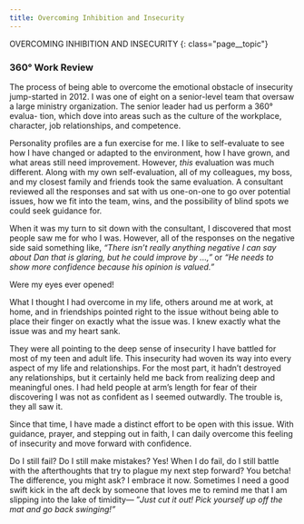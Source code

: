 ```yaml
---
title: Overcoming Inhibition and Insecurity
---
```


OVERCOMING INHIBITION AND INSECURITY
{: class="page__topic"}

### 360° Work Review

The process of being able to overcome the emotional obstacle of insecurity
jump-started in 2012. I was one of eight on a senior-level team that oversaw a
large ministry organization. The senior leader had us perform a 360° evalua-
tion, which dove into areas such as the culture of the workplace, character, job
relationships, and competence.

Personality profiles are a fun exercise for me. I like to self-evaluate to see
how I have changed or adapted to the environment, how I have grown, and
what areas still need improvement. However, _this_ evaluation was much different.
Along with my own self-evaluation, all of my colleagues, my boss, and my
closest family and friends took the same evaluation. A consultant reviewed all
the responses and sat with us one-on-one to go over potential issues, how we fit
into the team, wins, and the possibility of blind spots we could seek guidance for.

When it was my turn to sit down with the consultant, I discovered that
most people saw me for who I was. However, all of the responses on the negative
side said something like, _“There isn’t really anything negative I can say about
Dan that is glaring, but he could improve by ...,”_ or _“He needs to show more
confidence because his opinion is valued.”_

Were my eyes ever opened!

What I thought I had overcome in my life, others around me at work, at
home, and in friendships pointed right to the issue without being able to place
their finger on exactly what the issue was. I knew exactly what the issue was and
my heart sank.

They were all pointing to the deep sense of insecurity I have battled for
most of my teen and adult life. This insecurity had woven its way into every
aspect of my life and relationships. For the most part, it hadn’t destroyed any
relationships, but it certainly held me back from realizing deep and meaningful
ones. I had held people at arm’s length for fear of their discovering I was not as
confident as I seemed outwardly. The trouble is, they all saw it.

Since that time, I have made a distinct effort to be open with this issue. With
guidance, prayer, and stepping out in faith, I can daily overcome this feeling of
insecurity and move forward with confidence.

Do I still fail? Do I still make mistakes? Yes! When I do fail, do I still battle
with the afterthoughts that try to plague my next step forward? You betcha! The
difference, you might ask? I embrace it now. Sometimes I need a good swift kick
in the aft deck by someone that loves me to remind me that I am slipping into
the lake of timidity— ”_Just cut it out! Pick yourself up off the mat and go back
swinging!”_